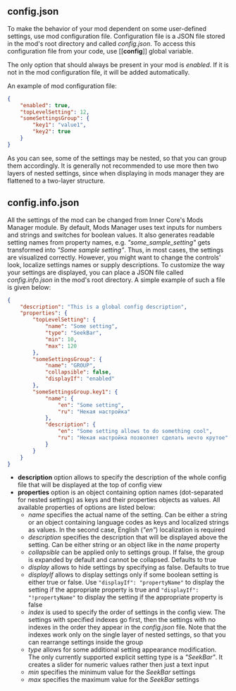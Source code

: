 ## config.json

To make the behavior of your mod dependent on some user-defined settings, use mod configuration file. Configuration file is a JSON file stored in the mod's root directory and called *config.json*. To access this configuration file from your code, use [[__config__]] global variable. 

The only option that should always be present in your mod is *enabled*. If it is not in the mod configuration file, it will be added automatically. 

An example of mod configuration file:
```json
{
    "enabled": true,
    "topLevelSetting": 12,
    "someSettingsGroup": {
        "key1": "value1",
        "key2": true
    }
}
```

As you can see, some of the settings may be nested, so that you can group them accordingly. It is generally not recommended to use more then two layers of nested settings, since when displaying in mods manager they are flattened to a two-layer structure. 

## config.info.json

All the settings of the mod can be changed from Inner Core's Mods Manager module. By default, Mods Manager uses text inputs for numbers and strings and switches for boolean values. It also generates readable setting names from property names, e.g. *"some_sample_setting"* gets transformed into *"Some sample setting"*. Thus, in most cases, the settings are visualized correctly. However, you might want to change the controls' look, localize settings names or supply descriptions. To customize the way your settings are displayed, you can place a JSON file called *config.info.json* in the mod's root directory. A simple example of such a file is given below:
```json
{
    "description": "This is a global config description",
    "properties": {
        "topLevelSetting": {
            "name": "Some setting",
            "type": "SeekBar",
            "min": 10,
            "max": 120
        },
        "someSettingsGroup": {
            "name": "GROUP",
            "collapsible": false,
            "displayIf": "enabled"
        },
        "someSettingsGroup.key1": {
            "name": {
                "en": "Some setting",
                "ru": "Некая настройка"
            },
            "description": {
                "en": "Some setting allows to do something cool",
                "ru": "Некая настройка позволяет сделать нечто крутое"
            }
        }
    }
}
```

* **description** option allows to specify the description of the whole config file that will be displayed at the top of config view
* **properties** option is an object containing option names (dot-separated for nested settings) as keys and their properties objects as values. All available properties of options are listed below:
    * *name* specifies the actual name of the setting. Can be either a string or an object containing language codes as keys and localized strings as values. In the second case, English (*"en"*) localization is required
    * *description* specifies the description that will be displayed above the setting. Can be either string or an object like in the *name* property
    * *collapsible* can be applied only to settings group. If false, the group is expanded by default and cannot be collapsed. Defaults to true
    * *display* allows to hide settings by specifying as false. Defaults to true
    * *displayIf* allows to display settings only if some boolean setting is either true or false. Use ```"displayIf": "propertyName"``` to display the setting if the appropriate property is true and ```"displayIf": "!propertyName"``` to display the setting if the appropriate property is false
    * *index* is used to specify the order of settings in the config view. The settings with specified indexes go first, then the settings with no indexes in the order they appear in the *config.json* file. Note that the indexes work only on the single layer of nested settings, so that you can rearrange settings inside the group
    * *type* allows for some additional setting appearance modification. The only currently supported explicit setting type is a *"SeekBar"*. It creates a slider for numeric values rather then just a text input
    * *min* specifies the minimum value for the *SeekBar* settings
    * *max* specifies the maximum value for the *SeekBar* settings
